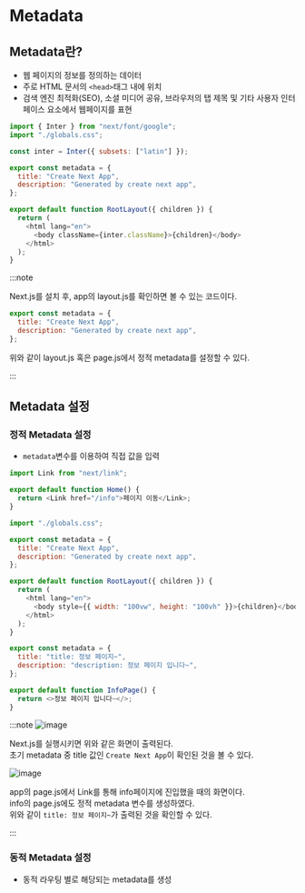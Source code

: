 # Metadata

## Metadata란?

- 웹 페이지의 정보를 정의하는 데이터
- 주로 HTML 문서의 `<head>`태그 내에 위치
- 검색 엔진 최적화(SEO), 소셜 미디어 공유, 브라우저의 탭 제목 및 기타 사용자 인터페이스 요소에서 웹페이지를 표현

```js title="(src/)app/layout.js"
import { Inter } from "next/font/google";
import "./globals.css";

const inter = Inter({ subsets: ["latin"] });

export const metadata = {
  title: "Create Next App",
  description: "Generated by create next app",
};

export default function RootLayout({ children }) {
  return (
    <html lang="en">
      <body className={inter.className}>{children}</body>
    </html>
  );
}
```

:::note

Next.js를 설치 후, app의 layout.js를 확인하면 볼 수 있는 코드이다.<br/>

```js
export const metadata = {
  title: "Create Next App",
  description: "Generated by create next app",
};
```

위와 같이 layout.js 혹은 page.js에서 정적 metadata를 설정할 수 있다.<br/>

:::

## Metadata 설정

### 정적 Metadata 설정

- `metadata`변수를 이용하여 직접 값을 입력

```js title="(src/)app/page.js"
import Link from "next/link";

export default function Home() {
  return <Link href="/info">페이지 이동</Link>;
}
```

```js title="(src/)app/layout.js"
import "./globals.css";

export const metadata = {
  title: "Create Next App",
  description: "Generated by create next app",
};

export default function RootLayout({ children }) {
  return (
    <html lang="en">
      <body style={{ width: "100vw", height: "100vh" }}>{children}</body>
    </html>
  );
}
```

```js title="(src/)app/info/page.js"
export const metadata = {
  title: "title: 정보 페이지~",
  description: "description: 정보 페이지 입니다~",
};

export default function InfoPage() {
  return <>정보 페이지 입니다~</>;
}
```

:::note
![image](https://github.com/JJamVa/JJamVa/assets/80045006/a37ceaba-206b-41fc-ad7a-0d7d9aa55db5)

Next.js를 실행시키면 위와 같은 화면이 출력된다.<br/>
초기 metadata 중 title 값인 `Create Next App`이 확인된 것을 볼 수 있다.<br/>

![image](https://github.com/JJamVa/JJamVa/assets/80045006/13ef81db-2630-40f5-a3f8-78fb899f1148)

app의 page.js에서 Link를 통해 info페이지에 진입했을 때의 화면이다.<br/>
info의 page.js에도 정적 metadata 변수를 생성하였다.<br/>
위와 같이 `title: 정보 페이지~`가 출력된 것을 확인할 수 있다.<br/>

:::

### 동적 Metadata 설정

- 동적 라우팅 별로 해당되는 metadata를 생성

```js

```

```

```

```

```
